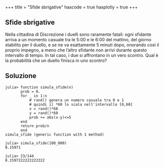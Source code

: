 +++
title = "Sfide sbrigative"
hascode = true
hasplotly = true
+++

## Sfide sbrigative
Nella cittadina di Discrezione i duelli sono raramente fatali: ogni sfidante arriva a un momento casuale tra le 5:00 e le 6:00 del mattino, del giorno stabilito per il duello, e se ne va esattamente 5 minuti dopo, onorando così il proprio impegno, a meno che 	l’altro sfidante non arrivi durante questo intervallo di tempo. In tal caso, i due si affrontano in un vero scontro.
Qual è la probabilità che un duello finisca in uno scontro?

## Soluzione

```julia-repl
julia> function simula_sfide(n)
       prob = 0.
       for _ in 1:n
       	   # rand() genera un numero casuale tra 0 e 1
       	   # quindi il *60 lo scala nell'intervallo [0,60]
           x = rand()*60
           y = rand()*60
           prob += abs(x-y)<=5
       end
       return prob/n
       end
simula_sfide (generic function with 1 method)

julia> simula_sfide(100_000)
0.15971

julia> 23/144
0.1597222222222222
```